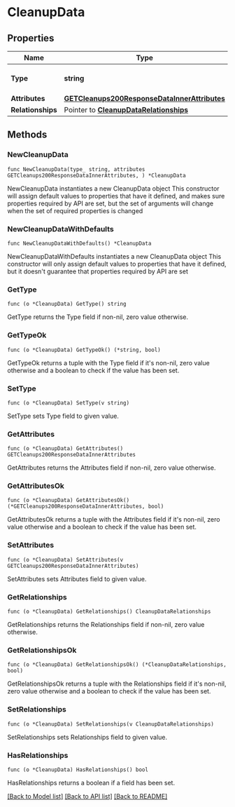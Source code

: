 # CleanupData

## Properties

Name | Type | Description | Notes
------------ | ------------- | ------------- | -------------
**Type** | **string** | The resource&#39;s type | 
**Attributes** | [**GETCleanups200ResponseDataInnerAttributes**](GETCleanups200ResponseDataInnerAttributes.md) |  | 
**Relationships** | Pointer to [**CleanupDataRelationships**](CleanupDataRelationships.md) |  | [optional] 

## Methods

### NewCleanupData

`func NewCleanupData(type_ string, attributes GETCleanups200ResponseDataInnerAttributes, ) *CleanupData`

NewCleanupData instantiates a new CleanupData object
This constructor will assign default values to properties that have it defined,
and makes sure properties required by API are set, but the set of arguments
will change when the set of required properties is changed

### NewCleanupDataWithDefaults

`func NewCleanupDataWithDefaults() *CleanupData`

NewCleanupDataWithDefaults instantiates a new CleanupData object
This constructor will only assign default values to properties that have it defined,
but it doesn't guarantee that properties required by API are set

### GetType

`func (o *CleanupData) GetType() string`

GetType returns the Type field if non-nil, zero value otherwise.

### GetTypeOk

`func (o *CleanupData) GetTypeOk() (*string, bool)`

GetTypeOk returns a tuple with the Type field if it's non-nil, zero value otherwise
and a boolean to check if the value has been set.

### SetType

`func (o *CleanupData) SetType(v string)`

SetType sets Type field to given value.


### GetAttributes

`func (o *CleanupData) GetAttributes() GETCleanups200ResponseDataInnerAttributes`

GetAttributes returns the Attributes field if non-nil, zero value otherwise.

### GetAttributesOk

`func (o *CleanupData) GetAttributesOk() (*GETCleanups200ResponseDataInnerAttributes, bool)`

GetAttributesOk returns a tuple with the Attributes field if it's non-nil, zero value otherwise
and a boolean to check if the value has been set.

### SetAttributes

`func (o *CleanupData) SetAttributes(v GETCleanups200ResponseDataInnerAttributes)`

SetAttributes sets Attributes field to given value.


### GetRelationships

`func (o *CleanupData) GetRelationships() CleanupDataRelationships`

GetRelationships returns the Relationships field if non-nil, zero value otherwise.

### GetRelationshipsOk

`func (o *CleanupData) GetRelationshipsOk() (*CleanupDataRelationships, bool)`

GetRelationshipsOk returns a tuple with the Relationships field if it's non-nil, zero value otherwise
and a boolean to check if the value has been set.

### SetRelationships

`func (o *CleanupData) SetRelationships(v CleanupDataRelationships)`

SetRelationships sets Relationships field to given value.

### HasRelationships

`func (o *CleanupData) HasRelationships() bool`

HasRelationships returns a boolean if a field has been set.


[[Back to Model list]](../README.md#documentation-for-models) [[Back to API list]](../README.md#documentation-for-api-endpoints) [[Back to README]](../README.md)



